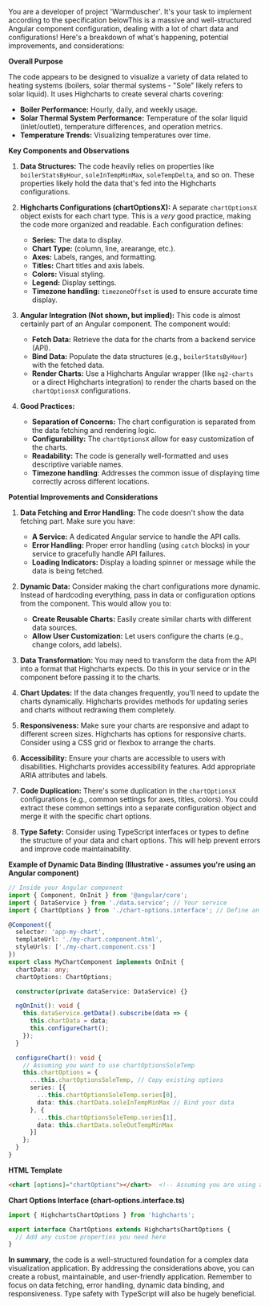 You are a developer of project 'Warmduscher'. It's your task to implement according to the specification belowThis is a massive and well-structured Angular component configuration, dealing with a lot of chart data and configurations! Here's a breakdown of what's happening, potential improvements, and considerations:

**Overall Purpose**

The code appears to be designed to visualize a variety of data related to heating systems (boilers, solar thermal systems - "Sole" likely refers to solar liquid).  It uses Highcharts to create several charts covering:

*   **Boiler Performance:**  Hourly, daily, and weekly usage.
*   **Solar Thermal System Performance:** Temperature of the solar liquid (inlet/outlet), temperature differences, and operation metrics.
*   **Temperature Trends:**  Visualizing temperatures over time.

**Key Components and Observations**

1.  **Data Structures:**  The code heavily relies on properties like `boilerStatsByHour`, `soleInTempMinMax`, `soleTempDelta`, and so on.  These properties likely hold the data that's fed into the Highcharts configurations.

2.  **Highcharts Configurations (chartOptionsX):**  A separate `chartOptionsX` object exists for each chart type. This is a *very* good practice, making the code more organized and readable.  Each configuration defines:

    *   **Series:** The data to display.
    *   **Chart Type:** (column, line, arearange, etc.).
    *   **Axes:** Labels, ranges, and formatting.
    *   **Titles:** Chart titles and axis labels.
    *   **Colors:**  Visual styling.
    *   **Legend:** Display settings.
    *   **Timezone handling:** `timezoneOffset` is used to ensure accurate time display.

3.  **Angular Integration (Not shown, but implied):**  This code is almost certainly part of an Angular component.  The component would:

    *   **Fetch Data:**  Retrieve the data for the charts from a backend service (API).
    *   **Bind Data:**  Populate the data structures (e.g., `boilerStatsByHour`) with the fetched data.
    *   **Render Charts:** Use a Highcharts Angular wrapper (like `ng2-charts` or a direct Highcharts integration) to render the charts based on the `chartOptionsX` configurations.

4.  **Good Practices:**

    *   **Separation of Concerns:** The chart configuration is separated from the data fetching and rendering logic.
    *   **Configurability:** The `chartOptionsX` allow for easy customization of the charts.
    *   **Readability:**  The code is generally well-formatted and uses descriptive variable names.
    *   **Timezone handling**: Addresses the common issue of displaying time correctly across different locations.



**Potential Improvements and Considerations**

1.  **Data Fetching and Error Handling:**  The code doesn't show the data fetching part.  Make sure you have:

    *   **A Service:** A dedicated Angular service to handle the API calls.
    *   **Error Handling:**  Proper error handling (using `catch` blocks) in your service to gracefully handle API failures.
    *   **Loading Indicators:** Display a loading spinner or message while the data is being fetched.

2.  **Dynamic Data:**  Consider making the chart configurations more dynamic.  Instead of hardcoding everything, pass in data or configuration options from the component.  This would allow you to:

    *   **Create Reusable Charts:**  Easily create similar charts with different data sources.
    *   **Allow User Customization:**  Let users configure the charts (e.g., change colors, add labels).

3.  **Data Transformation:**  You may need to transform the data from the API into a format that Highcharts expects.  Do this in your service or in the component before passing it to the charts.

4.  **Chart Updates:**  If the data changes frequently, you'll need to update the charts dynamically.  Highcharts provides methods for updating series and charts without redrawing them completely.

5.  **Responsiveness:**  Make sure your charts are responsive and adapt to different screen sizes.  Highcharts has options for responsive charts.  Consider using a CSS grid or flexbox to arrange the charts.

6.  **Accessibility:**  Ensure your charts are accessible to users with disabilities.  Highcharts provides accessibility features.  Add appropriate ARIA attributes and labels.

7.  **Code Duplication:**  There's some duplication in the `chartOptionsX` configurations (e.g., common settings for axes, titles, colors).  You could extract these common settings into a separate configuration object and merge it with the specific chart options.

8. **Type Safety:** Consider using TypeScript interfaces or types to define the structure of your data and chart options. This will help prevent errors and improve code maintainability.

**Example of Dynamic Data Binding (Illustrative - assumes you're using an Angular component)**

```typescript
// Inside your Angular component
import { Component, OnInit } from '@angular/core';
import { DataService } from './data.service'; // Your service
import { ChartOptions } from './chart-options.interface'; // Define an interface for chart options

@Component({
  selector: 'app-my-chart',
  templateUrl: './my-chart.component.html',
  styleUrls: ['./my-chart.component.css']
})
export class MyChartComponent implements OnInit {
  chartData: any;
  chartOptions: ChartOptions;

  constructor(private dataService: DataService) {}

  ngOnInit(): void {
    this.dataService.getData().subscribe(data => {
      this.chartData = data;
      this.configureChart();
    });
  }

  configureChart(): void {
    // Assuming you want to use chartOptionsSoleTemp
    this.chartOptions = {
      ...this.chartOptionsSoleTemp, // Copy existing options
      series: [{
        ...this.chartOptionsSoleTemp.series[0],
        data: this.chartData.soleInTempMinMax // Bind your data
      }, {
        ...this.chartOptionsSoleTemp.series[1],
        data: this.chartData.soleOutTempMinMax
      }]
    };
  }
}
```

**HTML Template**

```html
<chart [options]="chartOptions"></chart>  <!-- Assuming you are using a chart component wrapper for Highcharts -->
```

**Chart Options Interface (chart-options.interface.ts)**

```typescript
import { HighchartsChartOptions } from 'highcharts';

export interface ChartOptions extends HighchartsChartOptions {
  // Add any custom properties you need here
}
```

**In summary,** the code is a well-structured foundation for a complex data visualization application. By addressing the considerations above, you can create a robust, maintainable, and user-friendly application. Remember to focus on data fetching, error handling, dynamic data binding, and responsiveness.  Type safety with TypeScript will also be hugely beneficial.